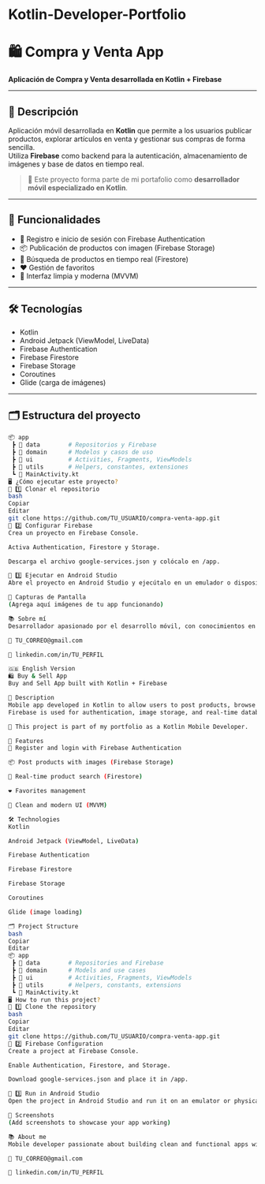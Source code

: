 # Kotlin-Developer-Portfolio  

# 🛍️ Compra y Venta App  
**Aplicación de Compra y Venta desarrollada en Kotlin + Firebase**

---

## 📲 Descripción
Aplicación móvil desarrollada en **Kotlin** que permite a los usuarios publicar productos, explorar artículos en venta y gestionar sus compras de forma sencilla.  
Utiliza **Firebase** como backend para la autenticación, almacenamiento de imágenes y base de datos en tiempo real.

> 🚀 Este proyecto forma parte de mi portafolio como **desarrollador móvil especializado en Kotlin**.

---

## 🚧 Funcionalidades
- 🔐 Registro e inicio de sesión con Firebase Authentication  
- 📦 Publicación de productos con imagen (Firebase Storage)  
- 🔎 Búsqueda de productos en tiempo real (Firestore)  
- ❤️ Gestión de favoritos  
- 📱 Interfaz limpia y moderna (MVVM)

---

## 🛠️ Tecnologías
- Kotlin
- Android Jetpack (ViewModel, LiveData)
- Firebase Authentication
- Firebase Firestore
- Firebase Storage
- Coroutines
- Glide (carga de imágenes)

---

## 🗂️ Estructura del proyecto
```bash
📦 app
 ┣ 📂 data        # Repositorios y Firebase
 ┣ 📂 domain      # Modelos y casos de uso
 ┣ 📂 ui          # Activities, Fragments, ViewModels
 ┣ 📂 utils       # Helpers, constantes, extensiones
 ┗ 📜 MainActivity.kt
🖥️ ¿Cómo ejecutar este proyecto?
🔨 1️⃣ Clonar el repositorio
bash
Copiar
Editar
git clone https://github.com/TU_USUARIO/compra-venta-app.git
🔨 2️⃣ Configurar Firebase
Crea un proyecto en Firebase Console.

Activa Authentication, Firestore y Storage.

Descarga el archivo google-services.json y colócalo en /app.

🔨 3️⃣ Ejecutar en Android Studio
Abre el proyecto en Android Studio y ejecútalo en un emulador o dispositivo físico.

📸 Capturas de Pantalla
(Agrega aquí imágenes de tu app funcionando)

📚 Sobre mí
Desarrollador apasionado por el desarrollo móvil, con conocimientos en Kotlin, Firebase y arquitectura MVVM. Busco siempre construir software funcional, limpio y mantenible.

📧 TU_CORREO@gmail.com

💼 linkedin.com/in/TU_PERFIL

🇬🇧 English Version
🛍️ Buy & Sell App
Buy and Sell App built with Kotlin + Firebase

📲 Description
Mobile app developed in Kotlin to allow users to post products, browse items for sale, and manage their purchases easily.
Firebase is used for authentication, image storage, and real-time database.

🚀 This project is part of my portfolio as a Kotlin Mobile Developer.

🚧 Features
🔐 Register and login with Firebase Authentication

📦 Post products with images (Firebase Storage)

🔎 Real-time product search (Firestore)

❤️ Favorites management

📱 Clean and modern UI (MVVM)

🛠️ Technologies
Kotlin

Android Jetpack (ViewModel, LiveData)

Firebase Authentication

Firebase Firestore

Firebase Storage

Coroutines

Glide (image loading)

🗂️ Project Structure
bash
Copiar
Editar
📦 app
 ┣ 📂 data        # Repositories and Firebase
 ┣ 📂 domain      # Models and use cases
 ┣ 📂 ui          # Activities, Fragments, ViewModels
 ┣ 📂 utils       # Helpers, constants, extensions
 ┗ 📜 MainActivity.kt
🖥️ How to run this project?
🔨 1️⃣ Clone the repository
bash
Copiar
Editar
git clone https://github.com/TU_USUARIO/compra-venta-app.git
🔨 2️⃣ Firebase Configuration
Create a project at Firebase Console.

Enable Authentication, Firestore, and Storage.

Download google-services.json and place it in /app.

🔨 3️⃣ Run in Android Studio
Open the project in Android Studio and run it on an emulator or physical device.

📸 Screenshots
(Add screenshots to showcase your app working)

📚 About me
Mobile developer passionate about building clean and functional apps with Kotlin, Firebase, and MVVM architecture.

📧 TU_CORREO@gmail.com

💼 linkedin.com/in/TU_PERFIL

